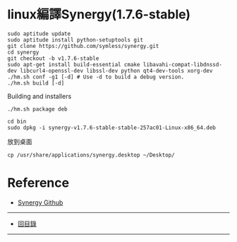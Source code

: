 # linux編譯Synergy(1.7.6-stable)
 
```
sudo aptitude update
sudo aptitude install python-setuptools git
git clone https://github.com/symless/synergy.git
cd synergy
git checkout -b v1.7.6-stable
sudo apt-get install build-essential cmake libavahi-compat-libdnssd-dev libcurl4-openssl-dev libssl-dev python qt4-dev-tools xorg-dev
./hm.sh conf -g1 [-d] # Use -d to build a debug version.
./hm.sh build [-d]
```

Building and installers

	./hm.sh package deb


```
cd bin
sudo dpkg -i synergy-v1.7.6-stable-stable-257ac01-Linux-x86_64.deb
```
放到桌面

	cp /usr/share/applications/synergy.desktop ~/Desktop/

# Reference
* [Synergy Github](https://github.com/symless/synergy/wiki/Compiling#Debian_8)

-------
* [回目錄](../README.md)

-------